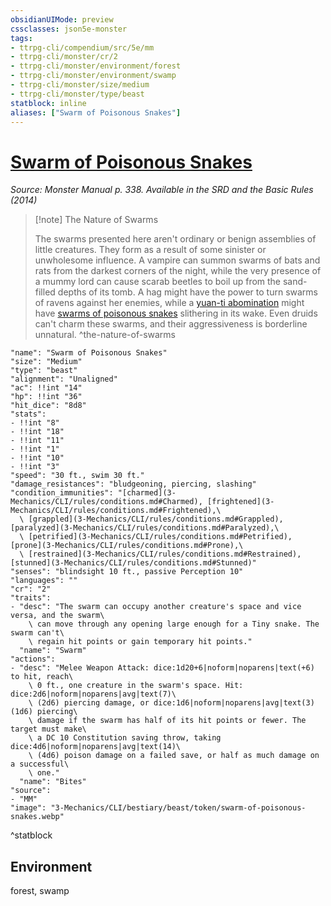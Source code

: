 ```yaml
---
obsidianUIMode: preview
cssclasses: json5e-monster
tags:
- ttrpg-cli/compendium/src/5e/mm
- ttrpg-cli/monster/cr/2
- ttrpg-cli/monster/environment/forest
- ttrpg-cli/monster/environment/swamp
- ttrpg-cli/monster/size/medium
- ttrpg-cli/monster/type/beast
statblock: inline
aliases: ["Swarm of Poisonous Snakes"]
---
```

# [Swarm of Poisonous Snakes](3-Mechanics\CLI\bestiary\beast/swarm-of-poisonous-snakes.md)
*Source: Monster Manual p. 338. Available in the <span title='Systems Reference Document (5.1)'>SRD</span> and the Basic Rules (2014)*  

> [!note] The Nature of Swarms
> 
> The swarms presented here aren't ordinary or benign assemblies of little creatures. They form as a result of some sinister or unwholesome influence. A vampire can summon swarms of bats and rats from the darkest corners of the night, while the very presence of a mummy lord can cause scarab beetles to boil up from the sand-filled depths of its tomb. A hag might have the power to turn swarms of ravens against her enemies, while a [yuan-ti abomination](3-Mechanics/CLI/bestiary/monstrosity/yuan-ti-abomination.md) might have [swarms of poisonous snakes](3-Mechanics/CLI/bestiary/beast/swarm-of-poisonous-snakes.md) slithering in its wake. Even druids can't charm these swarms, and their aggressiveness is borderline unnatural.
^the-nature-of-swarms

```statblock
"name": "Swarm of Poisonous Snakes"
"size": "Medium"
"type": "beast"
"alignment": "Unaligned"
"ac": !!int "14"
"hp": !!int "36"
"hit_dice": "8d8"
"stats":
- !!int "8"
- !!int "18"
- !!int "11"
- !!int "1"
- !!int "10"
- !!int "3"
"speed": "30 ft., swim 30 ft."
"damage_resistances": "bludgeoning, piercing, slashing"
"condition_immunities": "[charmed](3-Mechanics/CLI/rules/conditions.md#Charmed), [frightened](3-Mechanics/CLI/rules/conditions.md#Frightened),\
  \ [grappled](3-Mechanics/CLI/rules/conditions.md#Grappled), [paralyzed](3-Mechanics/CLI/rules/conditions.md#Paralyzed),\
  \ [petrified](3-Mechanics/CLI/rules/conditions.md#Petrified), [prone](3-Mechanics/CLI/rules/conditions.md#Prone),\
  \ [restrained](3-Mechanics/CLI/rules/conditions.md#Restrained), [stunned](3-Mechanics/CLI/rules/conditions.md#Stunned)"
"senses": "blindsight 10 ft., passive Perception 10"
"languages": ""
"cr": "2"
"traits":
- "desc": "The swarm can occupy another creature's space and vice versa, and the swarm\
    \ can move through any opening large enough for a Tiny snake. The swarm can't\
    \ regain hit points or gain temporary hit points."
  "name": "Swarm"
"actions":
- "desc": "Melee Weapon Attack: dice:1d20+6|noform|noparens|text(+6) to hit, reach\
    \ 0 ft., one creature in the swarm's space. Hit: dice:2d6|noform|noparens|avg|text(7)\
    \ (2d6) piercing damage, or dice:1d6|noform|noparens|avg|text(3) (1d6) piercing\
    \ damage if the swarm has half of its hit points or fewer. The target must make\
    \ a DC 10 Constitution saving throw, taking dice:4d6|noform|noparens|avg|text(14)\
    \ (4d6) poison damage on a failed save, or half as much damage on a successful\
    \ one."
  "name": "Bites"
"source":
- "MM"
"image": "3-Mechanics/CLI/bestiary/beast/token/swarm-of-poisonous-snakes.webp"
```
^statblock

## Environment

forest, swamp